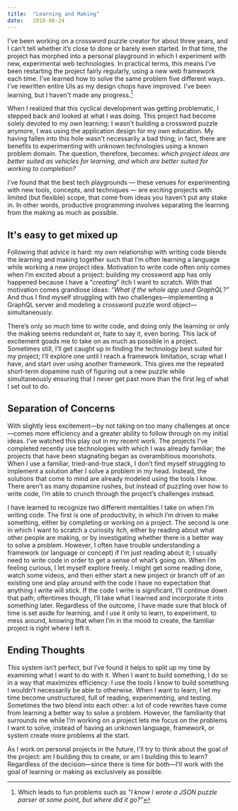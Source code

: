 ```yaml
---
title:  "Learning and Making"
date:   2018-06-24
---
```


I’ve been working on a crossword puzzle creator for about three years, and I can’t tell whether it’s close to done or barely even started. 
In that time, the project has morphed into a personal playground in which I experiment with new, experimental web technologies. 
In practical terms, this means I’ve been restarting the project fairly regularly, using a new web framework each time.
I've learned how to solve the same problem five different ways.
I've rewritten entire UIs as my design chops have improved.
I've been learning, but I haven't made any progress.[^1]

When I realized that this cyclical development was getting problematic, I stepped back and looked at what I was doing.
This project had become solely devoted to my own learning: I wasn't building a crossword puzzle anymore, I was using the application design for my own education.
My having fallen into this hole wasn't necessarily a bad thing; in fact, there are benefits to experimenting with unknown technologies using a known problem domain. 
The question, therefore, becomes: _which project ideas are better suited as vehicles for learning, and which are better suited for working to completion?_ 

<!--more-->

I’ve found that the best tech playgrounds — these venues for experimenting with new tools, concepts, and techniques — are exciting projects with limited (but flexible) scope, that come from ideas you haven’t put any stake in. 
In other words, productive programming involves separating the learning from the making as much as possible.

## It's easy to get mixed up

Following that advice is hard: my own relationship with writing code blends the learning and making together such that I’m often learning a language while working a new project idea. 
Motivation to write code often only comes when I’m excited about a project: building my crossword app has only happened because I have a “_creating_” itch I want to scratch. 
With that motivation comes grandiose ideas: _”What if the whole app used GraphQL?”_ 
And thus I find myself struggling with two challenges—implementing a GraphQL server and modeling a crossword puzzle word object—simultaneously.

There’s only so much time to write code, and doing only the learning or only the making seems redundant or, hate to say it, even boring.
This lack of excitement goads me to take on as much as possible in a project.
Sometimes still, I’ll get caught up in finding the technology best suited for my project; I’ll explore one until I reach a framework limitation, scrap what I have, and start over using another framework. 
This gives me the repeated short-term dopamine rush of figuring out a new puzzle while simultaneously ensuring that I never get past more than the first leg of what I set out to do.

## Separation of Concerns

With slightly less excitement—by not taking on too many challenges at once—comes more efficiency and a greater ability to follow through on my initial ideas.
I’ve watched this play out in my recent work.
The projects I’ve completed recently use technologies with which I was already familiar; the projects that have been stagnating began as overambitious moonshots.
When I use a familiar, tried-and-true stack, I don’t find myself struggling to implement a solution after I solve a problem in my head. 
Instead, the solutions that come to mind are already modeled using the tools I know.
There aren’t as many dopamine rushes, but instead of puzzling over how to write code, I’m able to crunch through the project’s challenges instead.

I have learned to recognize two different mentalities I take on when I’m writing code. 
The first is one of productivity, in which I’m driven to make something, either by completing or working on a project. 
The second is one in which I want to scratch a curiosity itch, either by reading about what other people are making, or by investigating whether there is a better way to solve a problem. 
However, I often have trouble understanding a framework (or language or concept) if I’m just reading about it; I usually need to write code in order to get a sense of what’s going on. 
When I’m feeling curious, I let myself explore freely.
I might get some reading done, watch some videos, and then either start a new project or branch off of an existing one and play around with the code 
I have no expectation that anything I write will stick. 
If the code I write is significant, I’ll continue down that path; oftentimes though, I’ll take what I learned and incorporate it into something later. 
Regardless of the outcome, I have made sure that block of time is set aside for learning, and I use it only to learn, to experiment, to mess around, knowing that when I’m in the mood to create, the familiar project is right where I left it.

## Ending Thoughts

This system isn’t perfect, but I’ve found it helps to split up my time by examining what I want to do with it. 
When I want to build something, I do so in a way that maximizes efficiency: I use the tools I know to build something I wouldn’t necessarily be able to otherwise. 
When I want to learn, I let my time become unstructured, full of reading, experimenting, and testing.
Sometimes the two blend into each other: a lot of code rewrites have come from learning a better way to solve a problem. 
However, the familiarity that surrounds me while I’m working on a project lets me focus on the problems I want to solve, instead of having an unknown language, framework, or system create more problems at the start.

As I work on personal projects in the future, I'll try to think about the goal of the project: am I building this to create, or am I building this to learn? 
Regardless of the decision—since there is time for both—I'll work with the goal of learning or making as exclusively as possible.

[^1]: Which leads to fun problems such as _”I know I wrote a JSON puzzle parser at some point, but where did it go?”_